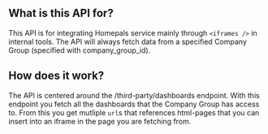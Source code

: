 ## What is this API for?
This API is for integrating Homepals service mainly through `<iframes />` in internal tools.
The API will always fetch data from a specified Company Group (specified with company_group_id).

## How does it work?
The API is centered around the /third-party/dashboards endpoint. With this endpoint you fetch all the 
dashboards that the Company Group has access to. From this you get mutliple `url`s that references html-pages
that you can insert into an iframe in the page you are fetching from.
